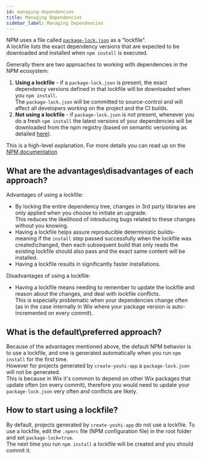 ```yaml
---
id: managing-dependencies
title: Managing Dependencies
sidebar_label: Managing Dependencies
---
```


NPM uses a file called [`package-lock.json`](https://docs.npmjs.com/files/package-lock.json) as a "lockfile".  
A lockfile lists the exact dependency versions that are expected to be downloaded and installed when `npm install` is executed.

Generally there are two approaches to working with dependencies in the NPM ecosystem:

1. **Using a lockfile** - if a `package-lock.json` is present, the exact dependency versions defined in that lockfile will be downloaded when you `npm install`.  
   The `package-lock.json` will be committed to source-control and will affect all developers working on the project and the CI builds.
2. **Not using a lockfile** - if `package-lock.json` is not present, whenever you do a fresh `npm install` the latest versions of your dependencies will be downloaded from the npm registry (based on semantic versioning as detailed [here](https://docs.npmjs.com/about-semantic-versioning#using-semantic-versioning-to-specify-update-types-your-package-can-accept)).

This is a high-level explanation. For more details you can read up on the [NPM documentation](https://docs.npmjs.com/files/package-locks)

## What are the advantages\disadvantages of each approach?

Advantages of using a lockfile:

- By locking the entire dependency tree, changes in 3rd party libraries are only applied when you choose to initiate an upgrade.  
  This reduces the likelihood of introducing bugs related to these changes without you knowing.
- Having a lockfile helps assure reproducible deterministic builds- meaning if the `install` step passed successfully when the lockfile was created\changed, then each subsequent build that only reads the existing lockfile should also pass and the exact same content will be installed.
- Having a lockfile results in significantly faster installations.

Disadvantages of using a lockfile:

- Having a lockfile means needing to remember to update the lockfile and reason about the changes, and deal with lockfile conflicts.  
  This is especially problematic when your dependencies change often (as in the case internally in Wix where your package version is auto-incremented on every commit).

## What is the default\preferred approach?

Because of the advantages mentioned above, the default NPM behavior is to use a lockfile, and one is generated automatically when you run `npm install` for the first time.  
However for projects generated by `create-yoshi-app` a `package-lock.json` will not be generated.  
This is because in Wix it's common to depend on other Wix packages that update often (on every commit), therefore you would need to update your `package-lock.json` very often and conflicts are likely.

## How to start using a lockfile?

By default, projects generated by `create-yoshi-app` do not use a lockfile. To use a lockfile, edit the `.npmrc` file (NPM configuration file) in the root folder and set `package-lock=true`.  
The next time you run `npm install` a lockfile will be created and you should commit it.
